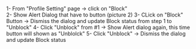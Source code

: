 
1- From "Profile Setting" page -> click on "Block"  
2- Show Alert Dialog that have to button (picture 2) 
3- CLick on "Block" Button -> Dismiss the dialog and update Block status from step 1 to "Unblock"
4- Click "Unblock" from #1 -> Show Alert dialog again, this time button will shown as "Unblolck"
5- Click "Unblock" -> Dismiss the dialog and update Block status

